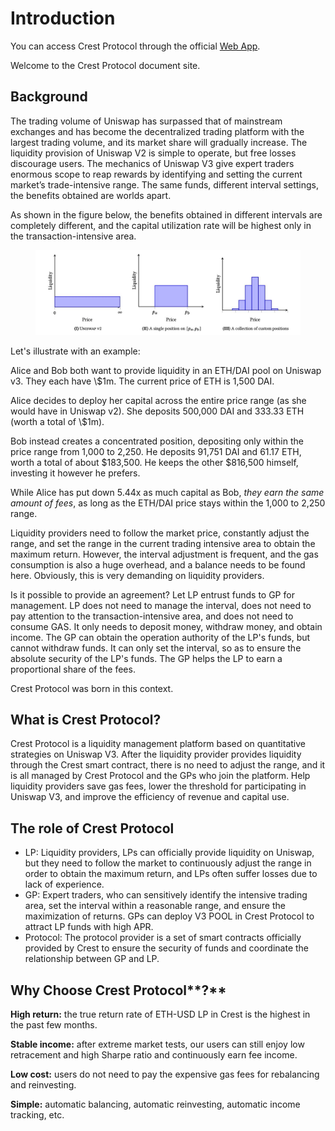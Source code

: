 # Introduction

You can access Crest Protocol through the official [Web App](https://www.crest.money).

Welcome to the Crest Protocol document site.

## **Background**

The trading volume of Uniswap has surpassed that of mainstream exchanges and has become the decentralized trading platform with the largest trading volume, and its market share will gradually increase. The liquidity provision of Uniswap V2 is simple to operate, but free losses discourage users. The mechanics of Uniswap V3 give expert traders enormous scope to reap rewards by identifying and setting the current market’s trade-intensive range. The same funds, different interval settings, the benefits obtained are worlds apart.&#x20;

As shown in the figure below, the benefits obtained in different intervals are completely different, and the capital utilization rate will be highest only in the transaction-intensive area.

<figure><img src=".gitbook/assets/image (3).png" alt=""><figcaption></figcaption></figure>

Let's illustrate with an example:

Alice and Bob both want to provide liquidity in an ETH/DAI pool on Uniswap v3. They each have \\$1m. The current price of ETH is 1,500 DAI.

Alice decides to deploy her capital across the entire price range (as she would have in Uniswap v2). She deposits 500,000 DAI and 333.33 ETH (worth a total of \\$1m).

Bob instead creates a concentrated position, depositing only within the price range from 1,000 to 2,250. He deposits 91,751 DAI and 61.17 ETH, worth a total of about $183,500. He keeps the other $816,500 himself, investing it however he prefers.

While Alice has put down 5.44x as much capital as Bob, _they earn the same amount of fees_, as long as the ETH/DAI price stays within the 1,000 to 2,250 range.

Liquidity providers need to follow the market price, constantly adjust the range, and set the range in the current trading intensive area to obtain the maximum return. However, the interval adjustment is frequent, and the gas consumption is also a huge overhead, and a balance needs to be found here. Obviously, this is very demanding on liquidity providers.

Is it possible to provide an agreement? Let LP entrust funds to GP for management. LP does not need to manage the interval, does not need to pay attention to the transaction-intensive area, and does not need to consume GAS. It only needs to deposit money, withdraw money, and obtain income. The GP can obtain the operation authority of the LP's funds, but cannot withdraw funds. It can only set the interval, so as to ensure the absolute security of the LP's funds. The GP helps the LP to earn a proportional share of the fees.

Crest Protocol was born in this context.

## What is Crest Protocol?


Crest Protocol is a liquidity management platform based on quantitative strategies on Uniswap V3. After the liquidity provider provides liquidity through the Crest smart contract, there is no need to adjust the range, and it is all managed by Crest Protocol and the GPs who join the platform. Help liquidity providers save gas fees, lower the threshold for participating in Uniswap V3, and improve the efficiency of revenue and capital use.

## The role of Crest Protocol

* LP: Liquidity providers, LPs can officially provide liquidity on Uniswap, but they need to follow the market to continuously adjust the range in order to obtain the maximum return, and LPs often suffer losses due to lack of experience.
* GP: Expert traders, who can sensitively identify the intensive trading area, set the interval within a reasonable range, and ensure the maximization of returns. GPs can deploy V3 POOL in Crest Protocol to attract LP funds with high APR.
* Protocol: The protocol provider is a set of smart contracts officially provided by Crest to ensure the security of funds and coordinate the relationship between GP and LP.


**Why Choose** Crest Protocol**?**
----------------------------------

**High return:** the true return rate of ETH-USD LP in Crest is the highest in the past few months.&#x20;

**Stable income:** after extreme market tests, our users can still enjoy low retracement and high Sharpe ratio and continuously earn fee income.&#x20;

**Low cost:** users do not need to pay the expensive gas fees for rebalancing and reinvesting.&#x20;

**Simple:** automatic balancing, automatic reinvesting, automatic income tracking, etc.

##

